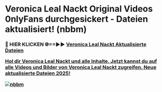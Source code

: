 # Veronica Leal Nackt Original Videos 0nlyFans durchgesickert - Dateien aktualisiert! (nbbm)

<h3>🔴 HIER KLICKEN 🌐==►► <a href="https://tinyurl.com/h6vf6nb8" rel="nofollow">Veronica Leal Nackt Aktualisierte Dateien

Hol dir Veronica Leal Nackt und alle Inhalte. Jetzt kannst du auf alle Videos und Bilder von Veronica Leal Nackt zugreifen. Neue aktualisierte Dateien 2025!

[![nbbm](https://i.imgur.com/sD4kR3V.gif)](https://tinyurl.com/h6vf6nb8)
